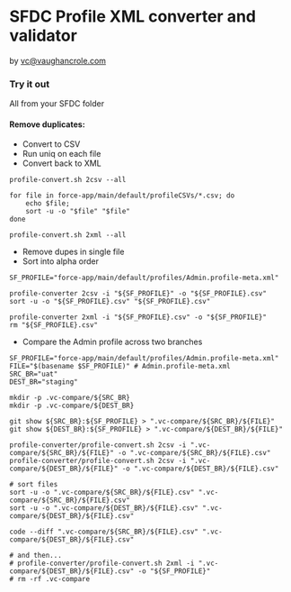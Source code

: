# SFDC Profile XML converter and validator
by vc@vaughancrole.com

### Try it out
 
All from your SFDC folder


#### Remove duplicates:

* Convert to CSV
* Run uniq on each file
* Convert back to XML

```
profile-convert.sh 2csv --all

for file in force-app/main/default/profileCSVs/*.csv; do
    echo $file; 
    sort -u -o "$file" "$file"
done

profile-convert.sh 2xml --all
```

* Remove dupes in single file
* Sort into alpha order
```
SF_PROFILE="force-app/main/default/profiles/Admin.profile-meta.xml"

profile-converter 2csv -i "${SF_PROFILE}" -o "${SF_PROFILE}.csv"
sort -u -o "${SF_PROFILE}.csv" "${SF_PROFILE}.csv"

profile-converter 2xml -i "${SF_PROFILE}.csv" -o "${SF_PROFILE}"
rm "${SF_PROFILE}.csv"

```

* Compare the Admin profile across two branches
```
SF_PROFILE="force-app/main/default/profiles/Admin.profile-meta.xml"
FILE="$(basename $SF_PROFILE)" # Admin.profile-meta.xml
SRC_BR="uat"
DEST_BR="staging"

mkdir -p .vc-compare/${SRC_BR}
mkdir -p .vc-compare/${DEST_BR}

git show ${SRC_BR}:${SF_PROFILE} > ".vc-compare/${SRC_BR}/${FILE}"
git show ${DEST_BR}:${SF_PROFILE} > ".vc-compare/${DEST_BR}/${FILE}"

profile-converter/profile-convert.sh 2csv -i ".vc-compare/${SRC_BR}/${FILE}" -o ".vc-compare/${SRC_BR}/${FILE}.csv"
profile-converter/profile-convert.sh 2csv -i ".vc-compare/${DEST_BR}/${FILE}" -o ".vc-compare/${DEST_BR}/${FILE}.csv"

# sort files
sort -u -o ".vc-compare/${SRC_BR}/${FILE}.csv" ".vc-compare/${SRC_BR}/${FILE}.csv"
sort -u -o ".vc-compare/${DEST_BR}/${FILE}.csv" ".vc-compare/${DEST_BR}/${FILE}.csv"

code --diff ".vc-compare/${SRC_BR}/${FILE}.csv" ".vc-compare/${DEST_BR}/${FILE}.csv"

# and then...
# profile-converter/profile-convert.sh 2xml -i ".vc-compare/${DEST_BR}/${FILE}.csv" -o "${SF_PROFILE}"
# rm -rf .vc-compare


```
